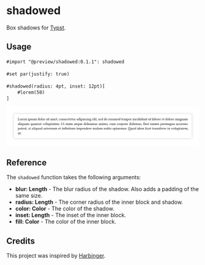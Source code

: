 # shadowed

Box shadows for [Typst](https://typst.app/).

## Usage

```typ
#import "@preview/shadowed:0.1.1": shadowed

#set par(justify: true)

#shadowed(radius: 4pt, inset: 12pt)[
    #lorem(50)
]
```

![Example](examples/lorem.png)

## Reference

The `shadowed` function takes the following arguments:

- **blur: Length** - The blur radius of the shadow. Also adds a padding of the same size.
- **radius: Length** - The corner radius of the inner block and shadow.
- **color: Color** - The color of the shadow.
- **inset: Length** - The inset of the inner block.
- **fill: Color** - The color of the inner block.

## Credits

This project was inspired by [Harbinger](https://github.com/typst-community/harbinger).
